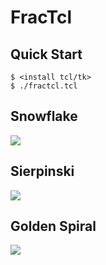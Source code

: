 # FracTcl

## Quick Start

```console
$ <install tcl/tk>
$ ./fractcl.tcl
```

## Snowflake

![](https://i.imgur.com/DKCnSDK.png)

## Sierpinski

![](https://i.imgur.com/TBYzDA8.png)

## Golden Spiral

![](https://i.imgur.com/cyd9PuW.png)
